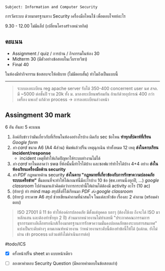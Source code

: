 ```
Subject: Information and Computer Security
```

การวัดระบบ ด้วยมาตรฐานทาง Security
เครื่องมือไหนใช้ เพื่อตอบโจทย์อะไร

9.30 - 12.00 ไม่มีแล็ป (เปลี่ยนโครงสร้างหน่วยกิต)

## คะแนน
- Assignment / quiz / การบ้าน / กิจกรรมในห้อง 30
- Midterm 30 (มีตัวอย่างข้อสอบในเว็บรายวิชา)
- Final 40

ในห้องมีทำกิจกรรม
ข้อสอบจะให้อธิบาย (ไม่มีตอบสั้น) ทำไมถึงเป็นแบบนี้

---

>ระบบลงทะเบียน reg
>apache server รับได้ 350-400 concerrent user
>นศ สจล. มี ~5000 ต่อชั้นปี รวม 20k ทั้ง ม. มาลงทะเบียนพร้อมกัน
>ถ้าแก้ด้วยอุปกรณ์ 400 กว่าเครื่อง แพงง!
>แก้ด้วย process -> การลงทะเบียนล่วงหน้า

## Assingment 30 mark

6 อัน อันละ 5 คะแนน
1. ลิงค์กับข่าวว่ามันเกี่ยวกับที่เรียนในห้องอย่างไรบ้าง ผิดกับ sec ข้อไหน **ทำทุกสัปดาห์ที่เรียน** *Google form*
2. *ทำ card* ขนาด A6 (A4 4ส่วน) พิมพ์แล้วปริ้น เหตุฉุกเฉิน ทำทั้งหมด 12 เหตุ **ส่งในคาบเรียน incident/response** 
	- incident เหตุที่ทำให้เกิดปัญหาให้ระบบทำงานไม่ได้
3. *ทำ card* หาในตลาดว่า swa ยี่ห้อนั้นนี้ทำไรได้บ้าง และซอฟแวร์ทำไรได้บ้าง 4+4 อย่าง **ส่งในห้องเรียนเครื่องมือด้าน security**
4. *ทำ PDF* กฎหมายด้าน security **ส่งในคาบ "กฎหมายที่เกี่ยวข้องกับการรักษาความปลอดภัยระบบเครือข่าย"** ขั้นตอนที่จะทำให้ได้เกณฑ์นี้มีอะไรบ้าง 10 ข้อ (ex.เทรนนิ่งทุกปี, ...) *google classroom* ไปอ่านมาแล้วคิดต่อว่าการกระทำนี้ให้ผ่านได้ต้องมี activity อะไร (10 ac)
5. (ท้ายๆ) ทำ mind map สรุปสิ่งที่ได้เรียนมา *PDF ส่ง google classroom*
6. (ท้ายๆ) กระดาษ A6 สรุป ช่วยเขียนคำถามที่น่าสนใจ ในแต่ละหัวข้อ เรื่องละ 2 คำถาม (พร้อมคำตอบ)

>ISO 27001 มี 11 ข้อ ทำให้องค์กรปลอดภัย มีตั้งแต่บุคคล บลาๆ (ต้องใช้งบ ถึงจะได้ ISO มา หลักแสน และต้องทำซ้ำทุก 2 ปี) ส่วนมากหน่วยงานไม่ทำเลยมี
>	"ประกาศคณะกรรมการธุรกรรมทางอิเล็กทรอนิกส์เรื่องมาตรฐานการรักษาความมั่นคงปลอดภัยของระบบสารสนเทศ" แบ่งเป็นระดับต่างๆ ตามเกณฑ์หน่วยงาน ว่าหน่วยงานระดับนี้ต้องทำข้อนี้ให้ได้ (แต่กม. ยังไม่ผ่าน เข้า process แล้วแต่ยังไม่ดำเนินการต่อ)

#todo/ICS
- [x] ครั้งหน้าปริ้น sheet มา แบบหน้าเดียว
- [ ] ลองหาคำตอบ Security Question (มีหลายคำตอบในข้อสอบเก่า)


